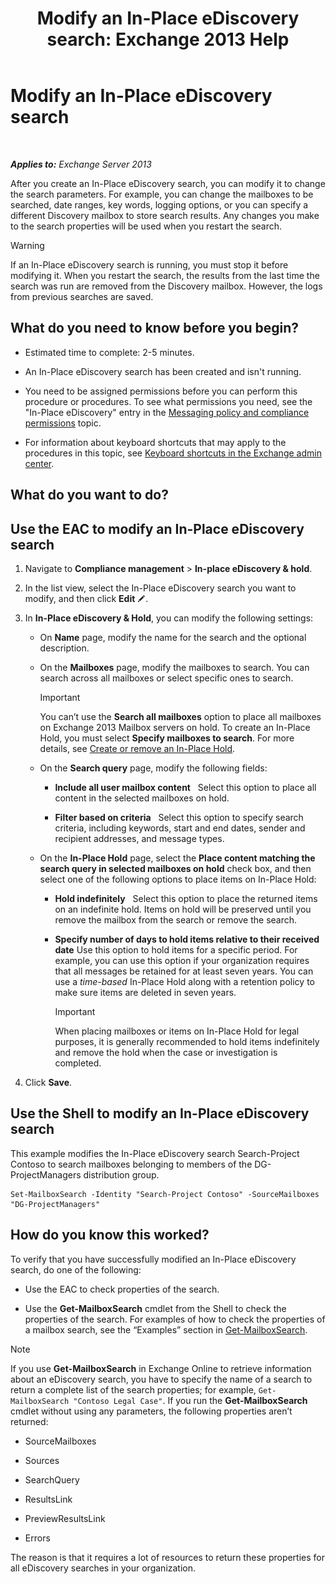 ﻿---
title: 'Modify an In-Place eDiscovery search: Exchange 2013 Help'
TOCTitle: Modify an In-Place eDiscovery search
ms:assetid: 3162743c-cc12-4997-91e0-bcbfea8bcb17
ms:mtpsurl: https://technet.microsoft.com/en-us/library/Dd335182(v=EXCHG.150)
ms:contentKeyID: 49289219
ms.date: 12/10/2017
mtps_version: v=EXCHG.150
---

# Modify an In-Place eDiscovery search

 

_**Applies to:** Exchange Server 2013_


After you create an In-Place eDiscovery search, you can modify it to change the search parameters. For example, you can change the mailboxes to be searched, date ranges, key words, logging options, or you can specify a different Discovery mailbox to store search results. Any changes you make to the search properties will be used when you restart the search.


> [!WARNING]
> If an In-Place eDiscovery search is running, you must stop it before modifying it. When you restart the search, the results from the last time the search was run are removed from the Discovery mailbox. However, the logs from previous searches are saved.



## What do you need to know before you begin?

  - Estimated time to complete: 2-5 minutes.

  - An In-Place eDiscovery search has been created and isn't running.

  - You need to be assigned permissions before you can perform this procedure or procedures. To see what permissions you need, see the "In-Place eDiscovery" entry in the [Messaging policy and compliance permissions](messaging-policy-and-compliance-permissions-exchange-2013-help.md) topic.

  - For information about keyboard shortcuts that may apply to the procedures in this topic, see [Keyboard shortcuts in the Exchange admin center](keyboard-shortcuts-in-the-exchange-admin-center-exchange-online-protection-help.md).

## What do you want to do?

## Use the EAC to modify an In-Place eDiscovery search

1.  Navigate to **Compliance management** \> **In-place eDiscovery & hold**.

2.  In the list view, select the In-Place eDiscovery search you want to modify, and then click **Edit** ![Edit icon](images/JJ218640.6f53ccb2-1f13-4c02-bea0-30690e6ea71d(EXCHG.150).gif "Edit icon").

3.  In **In-Place eDiscovery & Hold**, you can modify the following settings:
    
      - On **Name** page, modify the name for the search and the optional description.
    
      - On the **Mailboxes** page, modify the mailboxes to search. You can search across all mailboxes or select specific ones to search.
        

        > [!IMPORTANT]
        > You can’t use the <STRONG>Search all mailboxes</STRONG> option to place all mailboxes on Exchange 2013 Mailbox servers on hold. To create an In-Place Hold, you must select <STRONG>Specify mailboxes to search</STRONG>. For more details, see <A href="create-or-remove-an-in-place-hold-exchange-2013-help.md">Create or remove an In-Place Hold</A>.

    
      - On the **Search query** page, modify the following fields:
        
          - **Include all user mailbox content**   Select this option to place all content in the selected mailboxes on hold.
        
          - **Filter based on criteria**   Select this option to specify search criteria, including keywords, start and end dates, sender and recipient addresses, and message types.
    
      - On the **In-Place Hold** page, select the **Place content matching the search query in selected mailboxes on hold** check box, and then select one of the following options to place items on In-Place Hold:
        
          - **Hold indefinitely**   Select this option to place the returned items on an indefinite hold. Items on hold will be preserved until you remove the mailbox from the search or remove the search.
        
          - **Specify number of days to hold items relative to their received date** Use this option to hold items for a specific period. For example, you can use this option if your organization requires that all messages be retained for at least seven years. You can use a *time-based* In-Place Hold along with a retention policy to make sure items are deleted in seven years.
            

            > [!IMPORTANT]
            > When placing mailboxes or items on In-Place Hold for legal purposes, it is generally recommended to hold items indefinitely and remove the hold when the case or investigation is completed.



4.  Click **Save**.

## Use the Shell to modify an In-Place eDiscovery search

This example modifies the In-Place eDiscovery search Search-Project Contoso to search mailboxes belonging to members of the DG-ProjectManagers distribution group.

    Set-MailboxSearch -Identity "Search-Project Contoso" -SourceMailboxes "DG-ProjectManagers"

## How do you know this worked?

To verify that you have successfully modified an In-Place eDiscovery search, do one of the following:

  - Use the EAC to check properties of the search.

  - Use the **Get-MailboxSearch** cmdlet from the Shell to check the properties of the search. For examples of how to check the properties of a mailbox search, see the “Examples” section in [Get-MailboxSearch](https://technet.microsoft.com/en-us/library/dd351021\(v=exchg.150\)).


> [!NOTE]
> If you use <STRONG>Get-MailboxSearch</STRONG> in Exchange Online to retrieve information about an eDiscovery search, you have to specify the name of a search to return a complete list of the search properties; for example, <CODE>Get-MailboxSearch "Contoso Legal Case"</CODE>. If you run the <STRONG>Get-MailboxSearch</STRONG> cmdlet without using any parameters, the following properties aren’t returned: 
> <UL>
> <LI>
> <P>SourceMailboxes</P>
> <LI>
> <P>Sources</P>
> <LI>
> <P>SearchQuery</P>
> <LI>
> <P>ResultsLink</P>
> <LI>
> <P>PreviewResultsLink</P>
> <LI>
> <P>Errors</P></LI></UL>The reason is that it requires a lot of resources to return these properties for all eDiscovery searches in your organization.


